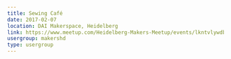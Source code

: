 ```yaml
---
title: Sewing Café
date: 2017-02-07
location: DAI Makerspace, Heidelberg
link: https://www.meetup.com/Heidelberg-Makers-Meetup/events/lkntvlywdbkb/
usergroup: makershd
type: usergroup
---
```


